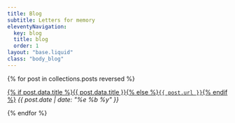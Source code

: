 ```yaml
---
title: Blog
subtitle: Letters for memory
eleventyNavigation:
  key: blog
  title: blog
  order: 1
layout: "base.liquid"
class: "body_blog"
---
```


{% for post in collections.posts reversed %}<p>
<a href="{{ post.url }}">{% if post.data.title %}{{ post.data.title }}{% else %}<code>{{ post.url }}</code>{% endif %}</a>
<i>{{ post.date | date: "%e %b %y"  }}</i></p>
{% endfor %}
